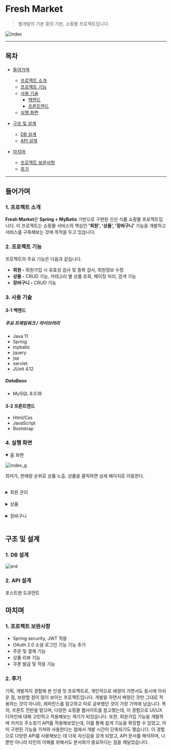 # Fresh Market
> 웹개발의 기본 중의 기본, 쇼핑몰 프로젝트입니다.

![index](https://user-images.githubusercontent.com/96342941/229505956-0c2c3041-d66f-469a-b5f7-b07c3568764b.png)

---

## 목차
- [들어가며](#들어가며)
    - [프로젝트 소개](#1-프로젝트-소개)
    - [프로젝트 기능](#2-프로젝트-기능)
    - [사용 기술](#3-사용-기술)
        - [백엔드](#3-1-백엔드)
        - [프론트엔드](#3-2-프론트엔드)
    - [실행 화면](#4-실행-화면)


- [구조 및 설계](#구조-및-설계)
    - [DB 설계](#1-db-설계)
    - [API 설계](#2-api-설계)

- [마치며](#마치며)
    - [프로젝트 보완사항](#1-프로젝트-보완사항)
    - [후기](#2-후기)

---

## 들어가며
### 1. 프로젝트 소개

**Fresh Market**은 **Spring + MyBatis** 기반으로 구현된 신선 식품 쇼핑몰 프로젝트입니다.
이 프로젝트는 쇼핑몰 서비스의 핵심인 **'회원', '상품', '장바구니'** 기능을 개발하고 서비스를 구축해보는 것에 목적을 두고 있습니다.

### 2. 프로젝트 기능

프로젝트의 주요 기능은 다음과 같습니다.
- **회원 -** 회원가입 시 유효성 검사 및 중복 검사, 회원정보 수정
- **상품 -** CRUD 기능, 카테고리 별 상품 조회, 페이징 처리, 검색 기능
- **장바구니 -** CRUD 기능

### 3. 사용 기술

#### 3-1 백엔드

##### 주요 프레임워크 / 라이브러리
- Java 11
- Spring
- mybatis
- jquery
- jsp
- servlet
- JUnit 4.12

##### DataBase
- MySQL 8.0.18

#### 3-2 프론트엔드
- Html/Css
- JavaScript
- Bootstrap


### 4. 실행 화면

<details open>
<summary>홈 화면</summary>

![index_g](https://user-images.githubusercontent.com/96342941/229507366-bf463d03-a917-42f6-b3fe-2b029c368369.gif)

최저가, 판매량 순위로 상품 노출. 상품을 클릭하면 상세 페이지로 이동한다.

</details>
<br/> 


<details>
<summary>회원 관리</summary>

**1. 회원 가입**

![join](https://user-images.githubusercontent.com/96342941/229508429-143d1c75-2e42-45d4-b6d4-d7cc018d45d5.gif)
![스크린샷 2022-12-07 오후 7 58 26](https://user-images.githubusercontent.com/96342941/229509312-636ff512-07f8-416e-9a28-e99039e98c69.png)

유효성 검사, 카카오 주소 API 활용


**2. 로그인**

![login](https://user-images.githubusercontent.com/96342941/229508979-0d9ce644-1b90-47fd-8016-4cce4835c427.png)


**3. 마이페이지 정보 수정**

![mypage](https://user-images.githubusercontent.com/96342941/229509679-091c59c9-63f2-45f3-9c04-8bcdd364cd03.gif)


</details>
<br/> 


<details>
<summary>상품</summary>

**1. 상품 리스트**

![list](https://user-images.githubusercontent.com/96342941/229510574-182cb8d6-0821-483d-939f-9bf20ca7d37d.gif)
![cate](https://user-images.githubusercontent.com/96342941/229510603-be74982d-e34a-4025-ad51-9d7b4c2c70af.gif)

카테고리 별로 상품을 조회할 수 있도록 하였습니다.

**2. 상품 상세 페이지**

![productdetail](https://user-images.githubusercontent.com/96342941/229511155-de52b7f8-9d92-4160-910c-a4960c350caf.gif)

상품 사진과 설명을 볼 수 있습니다.

</details>
<br/> 


<details>
<summary>장바구니</summary>

**1. 장바구니**

![cart](https://user-images.githubusercontent.com/96342941/229511444-ac2562ca-7d36-4b8b-a0ab-85dbeb0aa78b.gif)

수량 조절이 가능합니다. 담긴 상품 금액에 따라 배송비가 적용되도록 하였습니다.    

</details>
<br/> 

## 구조 및 설계

### 1. DB 설계
![erd](https://user-images.githubusercontent.com/96342941/229513042-85909d21-0af2-4c5a-b3cd-52df995ed931.png)

### 2. API 설계
포스트맨 도큐먼트

## 마치며
### 1. 프로젝트 보완사항

* Spring security, JWT 적용
* OAuth 2.0 소셜 로그인 기능 기능 추가
* 주문 및 결제 기능
* 상품 리뷰 기능
* 쿠폰 발급 및 적용 기능

### 2. 후기

기획, 개발까지 경험해 본 인생 첫 프로젝트로, 개인적으로 애정이 가면서도 동시에 아쉬운 점, 보완할 점이 많이 보이는 프로젝트입니다.
개발을 하면서 배웠던 것만 그대로 적용하는 것이 아니라, 레퍼런스를 참고하고 따로 공부했던 것이 가장 기억에 남습니다.
특히, 프론트 전반을 맡으며, 다양한 쇼핑몰 웹사이트를 참고했는데, 이 경험으로 UI/UX 디자인에 대해 고민하고 적용해보는 계기가 되었습니다.
또한, 회원가입 기능을 개발하며 카카오 주소찾기 API를 적용해보았는데, 이를 통해 쉽게 기능을 확장할 수 있었고, 이미 구현된 기능을 가져와 사용한다는 점에서 개발 시간이 단축되기도 했습니다.
이 경험으로 다양한 API를 사용해보는 데 더욱 자신감을 갖게 되었고, API 문서를 해석하며, 나뿐만 아니라 타인의 이해를 위해서도 문서화가 중요하다는 점을 깨달았습니다.
